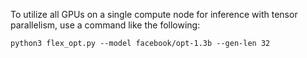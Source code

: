 To utilize all GPUs on a single compute node for inference with tensor parallelism, use a command like the following:

```
python3 flex_opt.py --model facebook/opt-1.3b --gen-len 32
```
